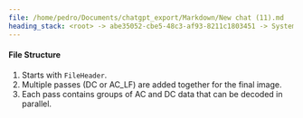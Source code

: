 ```yaml
---
file: /home/pedro/Documents/chatgpt_export/Markdown/New chat (11).md
heading_stack: <root> -> abe35052-cbe5-48c3-af93-8211c1803451 -> System -> 8f3ecc4a-8b68-4f89-9885-144c44a41411 -> System -> aaa23237-a0ee-437a-8a74-7126fe1c65dc -> User -> XL Overview -> Requirements -> General architecture -> File Structure -> Lossless -> Current Reference Implementation -> Conventions -> Architecture -> Decoder overview -> 47439873-a420-4f30-b9a3-bb77dd2a5aec -> Assistant -> Comprehensive Summary for CFFI Bindings for libjxl -> Key Requirements -> General Architecture -> File Structure
---
```

#### File Structure

1. Starts with `FileHeader`.
2. Multiple passes (DC or AC_LF) are added together for the final image.
3. Each pass contains groups of AC and DC data that can be decoded in parallel.


